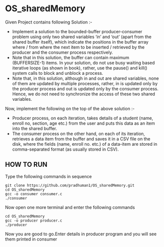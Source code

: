 # OS_sharedMemory

Given Project contains following Solution :-
- Implement a solution to the bounded-buffer producer-consumer problem using only two shared
variables ‘in’ and ‘out’ (apart from the shared buffer itself), which indicate the positions in the buffer array where / from where the next item to be inserted / retrieved by the producer and the consumer process respectively. 
- Note that in this solution, the buffer can contain maximum (BUFFERSIZE-1) items.
In your solution, do not use busy waiting based iterative loops (as shown in book), rather, use the pause() and kill() system calls to block and unblock a process.
- Note that, in this solution, although in and out are shared variables, none of them are updated by multiple processes, rather, in is updated only by the producer process and out is updated only by the consumer process. Hence, we do not need to synchronize the access of these two shared variables.

Now, implement the following on the top of the above solution :-

- Producer process, on each iteration, takes details of a student (name, enroll no, section, age etc.) from the user and puts this data as an item into the shared buffer. 
- The consumer process on the other hand, on each of its iteration, retrieves a data item from the buffer and saves it in a CSV file on the disk, where the fields (name, enroll no. etc.) of a data-item are stored in comma-separated format (as usually stored in CSV).

## HOW TO RUN

Type the following commands in sequence

`git clone https://github.com/pradhuman1/OS_sharedMemory.git`<br />
`cd OS_sharedMemory`<br />
`gcc -o consumer consumer.c`<br />
`./consumer`<br />

Now open one more terminal and enter the following commands

`cd OS_sharedMemory`<br />
`gcc -o producer producer.c`<br />
`./producer`<br />

Now you are good to go.Enter details in producer program and you will see them printed in consumer

